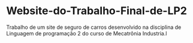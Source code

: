 # Website-do-Trabalho-Final-de-LP2
Trabalho de um site de seguro de carros desenvolvido na disciplina de Linguagem de programação 2 do curso de Mecatrônia Industria.l
